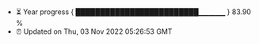 - ⏳ Year progress { █████████████████████████▁▁▁▁▁ } 83.90 %
- ⏰ Updated on Thu, 03 Nov 2022 05:26:53 GMT

